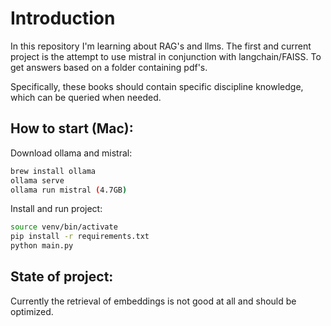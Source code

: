 

# Introduction
In this repository I'm learning about RAG's and llms. The first and 
current project is the attempt to use mistral in conjunction with 
langchain/FAISS. To get answers based on a folder containing pdf's.

Specifically, these books should contain specific discipline knowledge,
which can be queried when needed. 


## How to start (Mac):
Download ollama and mistral:
```bash
brew install ollama
ollama serve
ollama run mistral (4.7GB)
```

Install and run project:
```bash
source venv/bin/activate
pip install -r requirements.txt
python main.py
```

## State of project:
Currently the retrieval of embeddings is not good at all and should 
be optimized.
